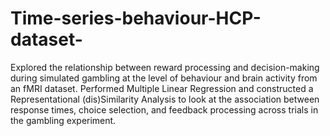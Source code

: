 # Time-series-behaviour-HCP-dataset-
Explored the relationship between reward processing and decision-making during simulated gambling at the level of behaviour and brain activity from an fMRI dataset. Performed Multiple Linear Regression and constructed a Representational (dis)Similarity Analysis to look at the association between response times, choice selection, and feedback processing across trials in the gambling experiment.
